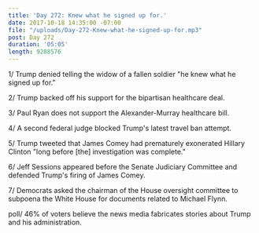 ```yaml
---
title: 'Day 272: Knew what he signed up for.'
date: 2017-10-18 14:35:00 -07:00
file: "/uploads/Day-272-Knew-what-he-signed-up-for.mp3"
post: Day 272
duration: '05:05'
length: 9288576
---
```


1/ Trump denied telling the widow of a fallen soldier "he knew what he signed up for."

2/ Trump backed off his support for the bipartisan healthcare deal.

3/ Paul Ryan does not support the Alexander-Murray healthcare bill.

4/ A second federal judge blocked Trump's latest travel ban attempt.

5/ Trump tweeted that James Comey had prematurely exonerated Hillary Clinton "long before \[the\] investigation was complete."

6/ Jeff Sessions appeared before the Senate Judiciary Committee and defended Trump's firing of James Comey.

7/ Democrats asked the chairman of the House oversight committee to subpoena the White House for documents related to Michael Flynn.

poll/ 46% of voters believe the news media fabricates stories about Trump and his administration.
